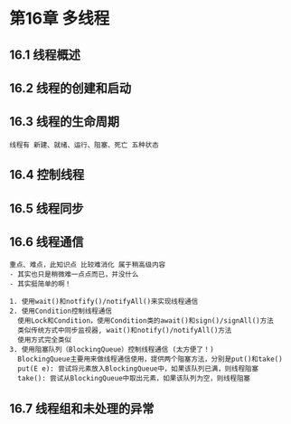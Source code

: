 # 第16章 多线程
## 16.1 线程概述
## 16.2 线程的创建和启动
## 16.3 线程的生命周期
    线程有 新建、就绪、运行、阻塞、死亡 五种状态
    
## 16.4 控制线程
## 16.5 线程同步
## 16.6 线程通信
    重点、难点，此知识点 比较难消化 属于稍高级内容
    - 其实也只是稍微难一点点而已，并没什么
    - 其实挺简单的啊！
    
    1. 使用wait()和notfify()/notifyAll()来实现线程通信
    2. 使用Condition控制线程通信
      使用Lock和Condition，使用Condition类的await()和sign()/signAll()方法
      类似传统方式中同步监视器, wait()和notify()/notifyAll()方法
      使用方式完全类似
    3. 使用阻塞队列（BlockingQueue）控制线程通信 (太方便了！)
      BlockingQueue主要用来做线程通信使用，提供两个阻塞方法，分别是put()和take()
      put(E e): 尝试将元素放入BlockingQueue中，如果该队列已满，则线程阻塞
      take(): 尝试从BlockingQueue中取出元素，如果该队列为空，则线程阻塞

## 16.7 线程组和未处理的异常
